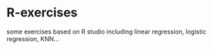 # R-exercises
some exercises based on R studio including linear regression, logistic regression, KNN...
